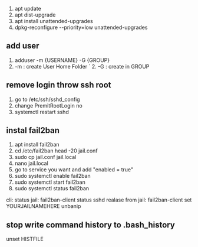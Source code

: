 1. apt update 
2. apt dist-upgrade
3. apt install unattended-upgrades
4. dpkg-reconfigure --priority=low unattended-upgrades


## add user
1. adduser -m {USERNAME} -G {GROUP}
  1. -m : create User Home Folder
` 2. -G : create in GROUP


## remove login throw ssh root
1. go to /etc/ssh/sshd_config
2. change PremitRootLogin no
3. systemctl restart sshd

## instal fail2ban 
1. apt install fail2ban 
2. cd /etc/fail2ban
head -20 jail.conf
3. sudo cp jail.conf jail.local
4. nano jail.local
5. go to service you want and add "enabled = true"
6. sudo systemctl enable fail2ban
7. sudo systemctl start fail2ban
8. sudo systemctl status fail2ban

cli: 
status jail: fail2ban-client status sshd
realase from jail: fail2ban-client set YOURJAILNAMEHERE unbanip 

## stop write command history to  .bash_history
unset HISTFILE
